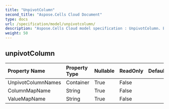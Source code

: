 ```yaml
---
title: "UnpivotColumn"
second_title: "Aspose.Cells Cloud Document"
type: docs
url: /specification/model/unpivotcolumn/
description: "Aspose.Cells Cloud model specification : UnpivotColumn. Effortlessly handle Excel and other spreadsheet documents with features like opening, generating, editing, splitting, merging, comparing, and converting."
weight: 50
---
```


## **unpivotColumn**

 

| Property Name | Property Type | Nullable |  ReadOnly | DefaultValue | Description | 
| :- | :- | :- |:- |  :- | :- |
| UnpivotColumnNames | Container | True |  False |  |  |  
| ColumnMapName | String | True |  False |  |  |  
| ValueMapName | String | True |  False |  |  |  

